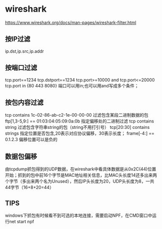 

wireshark
=====================================
https://www.wireshark.org/docs/man-pages/wireshark-filter.html



按IP过滤
--------------------------------------
ip.dst,ip.src,ip.addr


按端口过滤
--------------------------------------
tcp.port==1234
tcp.dstport==1234
tcp.port>=10000 and tcp.port<=20000
tcp.port in {80 443 8080}	端口可以用in;也可以用and写成多个条件；



按包内容过滤
--------------------------------------
tcp contains 1c-02-86-ab-c2-1e-00-00-00	过滤包含某段二进制数据的包
ftp[1,3-5,9:] == 01:03:04:05:09:0a:0b	指定偏移处的二进制过滤
tcp contains string						过滤包含字符串string的包（string不用打引号）
tcp[20:30]	contains strings			指定位置是否包含,20表示对应协议偏移，30表示长度；
frame[-4:] == 0.1.2.3					偏移位置可以是负的

数据包偏移
--------------------------------------
由tcpdump抓包得到的UDP数据，在wireshark中看具体数据是从0x2C(44)位置开始；抓到的包中前16个字节是MAC地址相关信息，比MAC头长度14还多出来两个字节（多出来两个名为Unused），然后IP头长度为20，UDP头长度为8，一共44字节（16+8+20=44）



TIPS
--------------------------------------
windows下抓包有时候看不到可选的本地连接，需要启动NPF，在CMD窗口中运行net start npf
